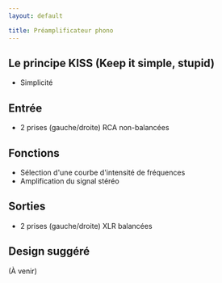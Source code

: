 ```yaml
---
layout: default

title: Préamplificateur phono
---
```


## Le principe KISS (Keep it simple, stupid)

* Simplicité

## Entrée

* 2 prises (gauche/droite) RCA non-balancées

## Fonctions

* Sélection d'une courbe d'intensité de fréquences
* Amplification du signal stéréo

## Sorties

* 2 prises (gauche/droite) XLR balancées

## Design suggéré

(À venir)
